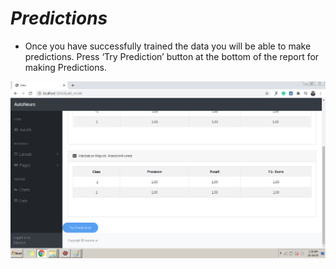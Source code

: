 # **_Predictions_**



- Once you have successfully trained the data you will be able to make predictions. Press ‘Try Prediction’ button at the bottom of the report for making Predictions.


![Prediction](../img/img10.png)